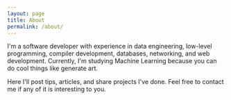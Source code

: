 ```yaml
---
layout: page
title: About
permalink: /about/
---
```


I'm a software developer with experience in data engineering, low-level programming, compiler development, databases, networking, and web development. Currently, I'm studying Machine Learning because you can do cool things like generate art.

Here I'll post tips, articles, and share projects I've done. Feel free to contact me if any of it is interesting to you.